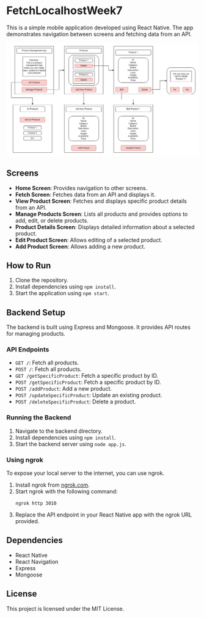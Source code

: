 # FetchLocalhostWeek7

This is a simple mobile application developed using React Native. The app demonstrates navigation between screens and fetching data from an API.

![App Screenshot](assets/Product%20Management%20App%20Diagram.png)

## Screens

- **Home Screen**: Provides navigation to other screens.
- **Fetch Screen**: Fetches data from an API and displays it.
- **View Product Screen**: Fetches and displays specific product details from an API.
- **Manage Products Screen**: Lists all products and provides options to add, edit, or delete products.
- **Product Details Screen**: Displays detailed information about a selected product.
- **Edit Product Screen**: Allows editing of a selected product.
- **Add Product Screen**: Allows adding a new product.

## How to Run

1. Clone the repository.
2. Install dependencies using `npm install`.
3. Start the application using `npm start`.

## Backend Setup

The backend is built using Express and Mongoose. It provides API routes for managing products.

### API Endpoints

- `GET /`: Fetch all products.
- `POST /`: Fetch all products.
- `GET /getSpecificProduct`: Fetch a specific product by ID.
- `POST /getSpecificProduct`: Fetch a specific product by ID.
- `POST /addProduct`: Add a new product.
- `POST /updateSpecificProduct`: Update an existing product.
- `POST /deleteSpecificProduct`: Delete a product.

### Running the Backend

1. Navigate to the backend directory.
2. Install dependencies using `npm install`.
3. Start the backend server using `node app.js`.

### Using ngrok

To expose your local server to the internet, you can use ngrok.

1. Install ngrok from [ngrok.com](https://ngrok.com/).
2. Start ngrok with the following command:
   ```
   ngrok http 3010
   ```
3. Replace the API endpoint in your React Native app with the ngrok URL provided.

## Dependencies

- React Native
- React Navigation
- Express
- Mongoose

## License

This project is licensed under the MIT License.
